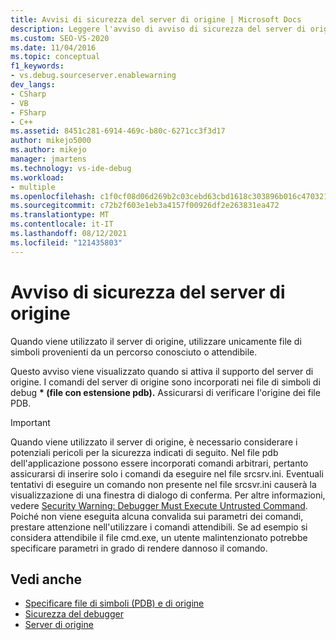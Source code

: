 ```yaml
---
title: Avvisi di sicurezza del server di origine | Microsoft Docs
description: Leggere l'avviso di avviso di sicurezza del server di origine nel debugger Visual Studio origine. Quando si usa il server di origine, tenere presente le potenziali minacce alla sicurezza.
ms.custom: SEO-VS-2020
ms.date: 11/04/2016
ms.topic: conceptual
f1_keywords:
- vs.debug.sourceserver.enablewarning
dev_langs:
- CSharp
- VB
- FSharp
- C++
ms.assetid: 8451c281-6914-469c-b80c-6271cc3f3d17
author: mikejo5000
ms.author: mikejo
manager: jmartens
ms.technology: vs-ide-debug
ms.workload:
- multiple
ms.openlocfilehash: c1f0cf08d06d269b2c03cebd63cbd1618c303896b016c470321d1f4aea9f6c35
ms.sourcegitcommit: c72b2f603e1eb3a4157f00926df2e263831ea472
ms.translationtype: MT
ms.contentlocale: it-IT
ms.lasthandoff: 08/12/2021
ms.locfileid: "121435803"
---
```

# <a name="source-server-security-alert"></a>Avviso di sicurezza del server di origine
Quando viene utilizzato il server di origine, utilizzare unicamente file di simboli provenienti da un percorso conosciuto o attendibile.

 Questo avviso viene visualizzato quando si attiva il supporto del server di origine. I comandi del server di origine sono incorporati nei file di simboli di debug **\* (file con estensione pdb).** Assicurarsi di verificare l'origine dei file PDB.

> [!IMPORTANT]
> Quando viene utilizzato il server di origine, è necessario considerare i potenziali pericoli per la sicurezza indicati di seguito. Nel file pdb dell'applicazione possono essere incorporati comandi arbitrari, pertanto assicurarsi di inserire solo i comandi da eseguire nel file srcsrv.ini. Eventuali tentativi di eseguire un comando non presente nel file srcsvr.ini causerà la visualizzazione di una finestra di dialogo di conferma. Per altre informazioni, vedere [Security Warning: Debugger Must Execute Untrusted Command](../debugger/security-warning-debugger-must-execute-untrusted-command.md). Poiché non viene eseguita alcuna convalida sui parametri dei comandi, prestare attenzione nell'utilizzare i comandi attendibili. Se ad esempio si considera attendibile il file cmd.exe, un utente malintenzionato potrebbe specificare parametri in grado di rendere dannoso il comando.

## <a name="see-also"></a>Vedi anche
- [Specificare file di simboli (PDB) e di origine](../debugger/specify-symbol-dot-pdb-and-source-files-in-the-visual-studio-debugger.md)
- [Sicurezza del debugger](../debugger/debugger-security.md)
- [Server di origine](/windows/desktop/Debug/source-server-and-source-indexing)

